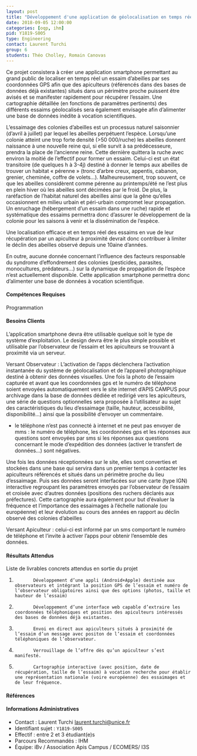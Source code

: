 ```yaml
---
layout: post
title: "Développement d'une application de géolocalisation en temps réel (avec  outils IGN) d'essaims d'abeilles"
date: 2018-09-05 12:00:00
categories: [oqp, ihm]
pid: Y1819-S005
type: Engineering
contact: Laurent Turchi
group: 6
students: Théo Cholley, Romain Canovas
---
```

       
Ce projet consistera à créer une application smartphone permettant au grand public de localiser en temps réel un essaim d’abeilles par ses coordonnées GPS afin que des apiculteurs (référencés dans des bases de données déjà existantes) situés dans un périmètre proche puissent être avisés et se manifester rapidement pour récupérer l’essaim. Une cartographie détaillée (en fonctions de paramètres pertinents) des différents essaims géolocalisés sera également envisagée afin d’alimenter une base de données inédite à vocation scientifiques.

L’essaimage des colonies d’abeilles est un processus naturel saisonnier (d’avril à juillet) par lequel les abeilles perpétuent l’espèce. Lorsqu’une colonie atteint une trop forte densité (>50 000/ruche) les abeilles donnent naissance à une nouvelle reine qui, si elle survit à sa prédécesseure, prendra la place de l’ancienne reine. Cette dernière quittera la ruche avec environ la moitié de l’effectif pour former un essaim. Celui-ci est un état transitoire (de quelques h à 3-4j) destiné à donner le temps aux abeilles de trouver un habitat « pérenne » (tronc d’arbre creux, appentis, cabanon, grenier, cheminée, coffre de volets…). Malheureusement, trop souvent, ce que les abeilles considèrent comme pérenne au printemps/été ne l’est plus en plein hiver où les abeilles sont décimées par le froid. De plus, la raréfaction de l’habitat naturel des abeilles ainsi que la gêne qu’elles occasionnent en milieu urbain et péri-urbain compromet leur propagation. Un enruchage (hébergement d’un essaim dans une ruche) rapide et systématique des essaims permettra donc d’assurer le développement de la colonie pour les saisons à venir et la dissémination de l’espèce.

Une localisation efficace et en temps réel des essaims en vue de leur récupération par un apiculteur à proximité devrait donc contribuer à limiter le déclin des abeilles observé depuis une 10aine d’années.

En outre, aucune donnée concernant l’influence des facteurs responsable du syndrome d’effondrement des colonies (pesticides, parasites, monocultures, prédateurs…) sur la dynamique de propagation de l’espèce n’est actuellement disponible. Cette application smartphone permettra donc d’alimenter une base de données à vocation scientifique.

#### Compétences Requises
Programmation



     

#### Besoins Clients
L’application smartphone devra être utilisable quelque soit le type de système d’exploitation. Le design devra être le plus simple possible et utilisable par l’observateur de l’essaim et les apiculteurs se trouvant à proximité via un serveur.

Versant Observateur : L’activation de l’apps déclenchera l’activation instantanée du système de géolocalisation et de l’appareil photographique destiné à obtenir des données visuelles. Une fois la photo de l’essaim capturée et avant que les coordonnées gps et le numéro de téléphone soient envoyées automatiquement vers le site internet d’APIS CAMPUS pour archivage dans la base de données dédiée et redirigé vers les apiculteurs, une série de questions optionnelles sera proposée à l’utilisateur au sujet des caractéristiques du lieu d’essaimage (taille, hauteur, accessibilité, disponibilité…) ainsi que la possibilité d’envoyer un commentaire.

- le téléphone n’est pas connecté à internet et ne peut pas envoyer de mms : le numéro de téléphone, les coordonnées gps et les réponses aux questions sont envoyées par sms si les réponses aux questions concernant le mode d’expédition des données (activer le transfert de données…) sont négatives.

Une fois les données réceptionnées sur le site, elles sont converties et stockées dans une base qui servira dans un premier temps à contacter les apiculteurs référencés et situés dans un périmètre proche du lieu d’essaimage. Puis ses données seront interfacées sur une carte (type IGN) interactive regroupant les paramètres envoyés par l’observateur de l’essaim et croisée avec d’autres données (positions des ruchers déclarés aux préfectures). Cette cartographie aura également pour but d’évaluer la fréquence et l’importance des essaimages à l’échelle nationale (ou européenne) et leur évolution au cours des années en rapport au déclin observé des colonies d’abeilles

 

Versant Apiculteur : celui-ci est informé par un sms comportant le numéro de téléphone et l’invite à activer l’apps pour obtenir l’ensemble des données.

#### Résultats Attendus
Liste de livrables concrets attendus en sortie du projet

 

1.            Développement d’une appli (Android+Apple) destinée aux observateurs et intégrant la position GPS de l’essaim et numéro de l’observateur obligatoires ainsi que des options (photos, taille et hauteur de l’essaim)

2.            Développement d’une interface web capable d’extraire les coordonnées téléphoniques et position des apiculteurs intéressés des bases de données déjà existantes.

3.            Envoi en direct aux apiculteurs situés à proximité de l’essaim d’un message avec positon de l’essaim et coordonnées téléphoniques de l’observateur.

4.            Verrouillage de l’offre dès qu’un apiculteur s’est manifesté.

5.            Cartographie interactive (avec position, date de récupération, taille de l’essaim) à vocation recherche pour établir une représentation nationale (voire européenne) des essaimages et de leur fréquence.

#### Références



#### Informations Administratives
  * Contact : Laurent Turchi <laurent.turchi@unice.fr>
  * Identifiant sujet : `Y1819-S005`
  * Effectif : entre 2 et 3 étudiant(e)s
  * Parcours Recommandés : IHM
  * Équipe: iBv / Association Apis Campus / ECOMERS/ I3S

     